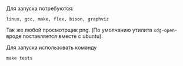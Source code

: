 Для запуска потребуются:

`linux, gcc, make, flex, bison, graphviz`

Так же любой просмотрщик png. (По умолчанию утилита `xdg-open`- вроде поставляется вместе с ubuntu).

Для запуска использовать команду 

`make tests`

